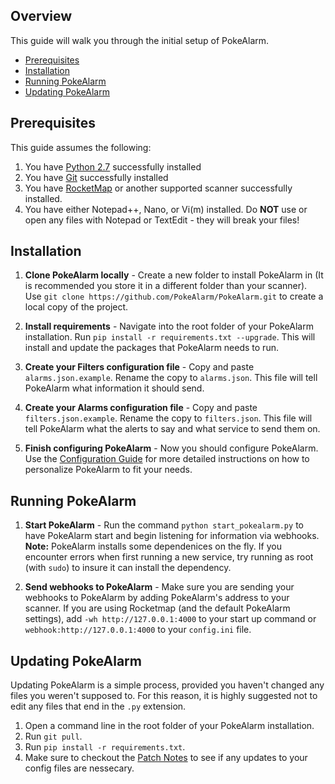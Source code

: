 ## Overview
This guide will walk you through the initial setup of PokeAlarm.

* [Prerequisites](#prerequisites)
* [Installation](#installation)
* [Running PokeAlarm](#running-pokealarm)
* [Updating PokeAlarm](#updating-pokealarm)

## Prerequisites
This guide assumes the following:

1. You have [Python 2.7](https://www.python.org/download/releases/2.7/) successfully installed
2. You have [Git](https://git-scm.com/downloads) successfully installed
3. You have [RocketMap](https://github.com/RocketMap/RocketMap) or another supported scanner successfully installed.
4. You have either Notepad++, Nano, or Vi(m) installed. Do **NOT** use or open any files with Notepad or TextEdit - they will break your files!

## Installation

1. **Clone PokeAlarm locally** - Create a new folder to install PokeAlarm in (It is recommended you store it in a different folder than your scanner). Use `git clone https://github.com/PokeAlarm/PokeAlarm.git` to create a local copy of the project.

2. **Install requirements** - Navigate into the root folder of your PokeAlarm installation. Run `pip install -r requirements.txt --upgrade`.  This will install and update the packages that PokeAlarm needs to run.

3. **Create your Filters configuration file** - Copy and paste `alarms.json.example`. Rename the copy to `alarms.json`. This file will tell PokeAlarm what information it should send. 

4. **Create your Alarms configuration file** - Copy and paste `filters.json.example`. Rename the copy to `filters.json`. This file will tell PokeAlarm what the alerts to say and what service to send them on.

5. **Finish configuring PokeAlarm** - Now you should configure PokeAlarm. Use the [Configuration Guide](configuring-pokeAlarm) for more detailed instructions on how to personalize PokeAlarm to fit your needs.


## Running PokeAlarm

1. **Start PokeAlarm** - Run the command `python start_pokealarm.py` to have PokeAlarm start and begin listening for information via webhooks.  
 **Note:** PokeAlarm installs some dependenices on the fly. If you encounter errors when first running a new service, try running as root (with `sudo`) to insure it can install the dependency. 

2. **Send webhooks to PokeAlarm** - Make sure you are sending your webhooks to PokeAlarm by adding PokeAlarm's address to your scanner. If you are using Rocketmap (and the default PokeAlarm settings), add `-wh http://127.0.0.1:4000` to your start up command or `webhook:http://127.0.0.1:4000` to your `config.ini` file.

## Updating PokeAlarm
Updating PokeAlarm is a simple process, provided you haven't changed any files you weren't supposed to. For this reason, it is highly suggested not to edit any files that end in the `.py` extension.  
1. Open a command line in the root folder of your PokeAlarm installation. 
2. Run `git pull`.
3. Run `pip install -r requirements.txt`.
4. Make sure to checkout the [Patch Notes](patch-notes) to see if any updates to your config files are nessecary. 
